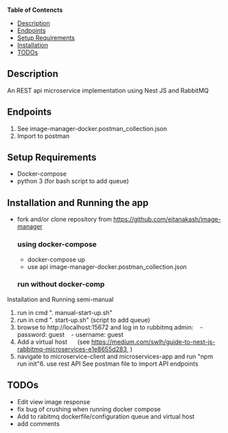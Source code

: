 **Table of Contencts**

- [Description](#description)
- [Endpoints](#endpoints)
- [Setup Requirements](#setup-requirements)
- [Installation](#Installation)
- [TODOs](#todos)

## Description

An REST api microservice implementation using Nest JS and RabbitMQ


## Endpoints

1. See image-manager-docker.postman_collection.json
2. Import to postman

## Setup Requirements
- Docker-compose
- python 3 (for bash script to add queue)


## Installation and Running the app
- fork and/or clone repository from https://github.com/eitanakash/image-manager
  ### using docker-compose 
  - docker-compose up
  -  use api image-manager-docker.postman_collection.json
  ### run without docker-comp
Installation and Running semi-manual
1. run in cmd ". manual-start-up.sh"
2. run in cmd ". start-up.sh" (script to add queue)
3. browse to http://localhost:15672 and log in to rubbitmq admin:    - password: guest    - username: guest
4. Add a virtual host       (see https://medium.com/swlh/guide-to-nest-js-rabbitmq-microservices-e1e8655d283  )
5. navigate to microservice-client and microservices-app and run "npm run init"6. use rest API See postman file to import API endpoints

## TODOs

- Edit view image response
- fix bug of crushing when running docker compose
- Add to rabitmq dockerfile/configuration queue and virtual host
- add comments




